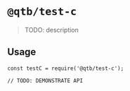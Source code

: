 # `@qtb/test-c`

> TODO: description

## Usage

```
const testC = require('@qtb/test-c');

// TODO: DEMONSTRATE API
```
